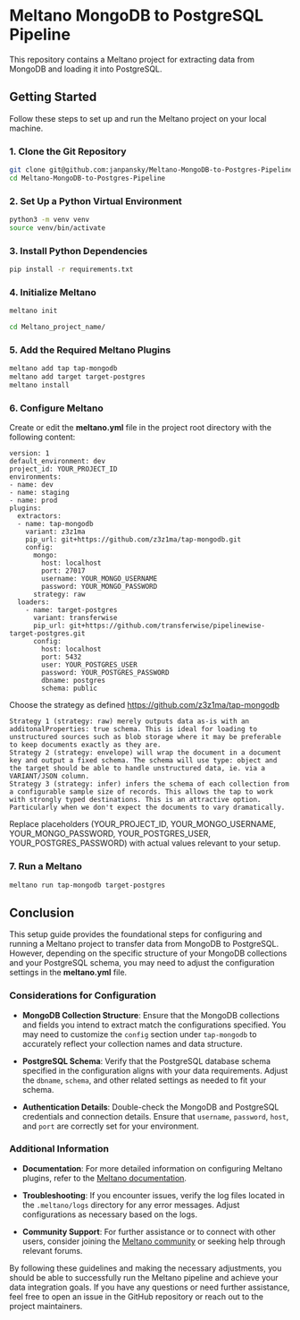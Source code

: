 # Meltano MongoDB to PostgreSQL Pipeline

This repository contains a Meltano project for extracting data from MongoDB and loading it into PostgreSQL.

## Getting Started

Follow these steps to set up and run the Meltano project on your local machine.

### 1. Clone the Git Repository

```sh
git clone git@github.com:janpansky/Meltano-MongoDB-to-Postgres-Pipeline.git
cd Meltano-MongoDB-to-Postgres-Pipeline
```

### 2. Set Up a Python Virtual Environment

```sh
python3 -m venv venv
source venv/bin/activate
```

### 3. Install Python Dependencies

```sh
pip install -r requirements.txt
```

### 4. Initialize Meltano

```sh
meltano init
```

```sh
cd Meltano_project_name/
```

### 5. Add the Required Meltano Plugins

```sh
meltano add tap tap-mongodb
meltano add target target-postgres
meltano install
```

### 6. Configure Meltano

Create or edit the **meltano.yml** file in the project root directory with the following content:

```
version: 1
default_environment: dev
project_id: YOUR_PROJECT_ID
environments:
- name: dev
- name: staging
- name: prod
plugins:
  extractors:
  - name: tap-mongodb
    variant: z3z1ma
    pip_url: git+https://github.com/z3z1ma/tap-mongodb.git
    config:
      mongo:
        host: localhost
        port: 27017
        username: YOUR_MONGO_USERNAME
        password: YOUR_MONGO_PASSWORD
      strategy: raw
  loaders:
    - name: target-postgres
      variant: transferwise
      pip_url: git+https://github.com/transferwise/pipelinewise-target-postgres.git
      config:
        host: localhost
        port: 5432
        user: YOUR_POSTGRES_USER
        password: YOUR_POSTGRES_PASSWORD
        dbname: postgres
        schema: public
```
Choose the strategy as defined https://github.com/z3z1ma/tap-mongodb
```
Strategy 1 (strategy: raw) merely outputs data as-is with an additonalProperties: true schema. This is ideal for loading to unstructured sources such as blob storage where it may be preferable to keep documents exactly as they are.
Strategy 2 (strategy: envelope) will wrap the document in a document key and output a fixed schema. The schema will use type: object and the target should be able to handle unstructured data, ie. via a VARIANT/JSON column.
Strategy 3 (strategy: infer) infers the schema of each collection from a configurable sample size of records. This allows the tap to work with strongly typed destinations. This is an attractive option. Particularly when we don't expect the documents to vary dramatically.
```
Replace placeholders (YOUR_PROJECT_ID, YOUR_MONGO_USERNAME, YOUR_MONGO_PASSWORD, YOUR_POSTGRES_USER, YOUR_POSTGRES_PASSWORD) with actual values relevant to your setup.

### 7. Run a Meltano

```sh
meltano run tap-mongodb target-postgres
```

## Conclusion

This setup guide provides the foundational steps for configuring and running a Meltano project to transfer data from MongoDB to PostgreSQL. However, depending on the specific structure of your MongoDB collections and your PostgreSQL schema, you may need to adjust the configuration settings in the **meltano.yml** file.

### Considerations for Configuration

- **MongoDB Collection Structure**: Ensure that the MongoDB collections and fields you intend to extract match the configurations specified. You may need to customize the `config` section under `tap-mongodb` to accurately reflect your collection names and data structure.

- **PostgreSQL Schema**: Verify that the PostgreSQL database schema specified in the configuration aligns with your data requirements. Adjust the `dbname`, `schema`, and other related settings as needed to fit your schema.

- **Authentication Details**: Double-check the MongoDB and PostgreSQL credentials and connection details. Ensure that `username`, `password`, `host`, and `port` are correctly set for your environment.

### Additional Information

- **Documentation**: For more detailed information on configuring Meltano plugins, refer to the [Meltano documentation](https://docs.meltano.com/).

- **Troubleshooting**: If you encounter issues, verify the log files located in the `.meltano/logs` directory for any error messages. Adjust configurations as necessary based on the logs.

- **Community Support**: For further assistance or to connect with other users, consider joining the [Meltano community](https://meltano.com/community) or seeking help through relevant forums.

By following these guidelines and making the necessary adjustments, you should be able to successfully run the Meltano pipeline and achieve your data integration goals. If you have any questions or need further assistance, feel free to open an issue in the GitHub repository or reach out to the project maintainers.

